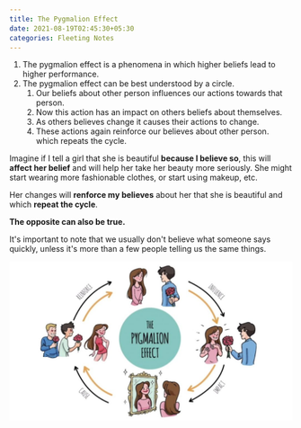```yaml
---
title: The Pygmalion Effect
date: 2021-08-19T02:45:30+05:30
categories: Fleeting Notes
---
```

1. The pygmalion effect is a phenomena in which higher beliefs lead to higher performance.
2. The pygmalion effect can be best understood by a circle.
	1. Our beliefs about other person influences our actions towards that person.
	2. Now this action has an impact on others beliefs about themselves.
	3. As others believes change it causes their actions to change.
	4. These actions again reinforce our believes about other person. which repeats the cycle.

Imagine if I tell a girl that she is beautiful **because I believe so**, this will **affect her belief** and will help her take her beauty more seriously. She might start wearing more fashionable clothes, or start using makeup, etc.

Her changes will **renforce my believes** about her that she is beautiful and which **repeat the cycle**.

**The opposite can also be true.**

It's important to note that we usually don't believe what someone says quickly, unless it's more than a few people telling us the same things.

![[diagram]](1.jpg)